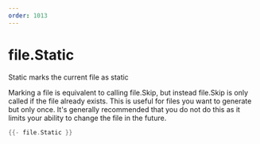 ```yaml
---
order: 1013
---
```


<!-- Generated by tools/docgen. DO NOT EDIT. -->

# file.Static

Static marks the current file as static

Marking a file is equivalent to calling file.Skip, but instead file.Skip
is only called if the file already exists. This is useful for files you
want to generate but only once. It's generally recommended that you do
not do this as it limits your ability to change the file in the future.

```go
{{- file.Static }}
```
